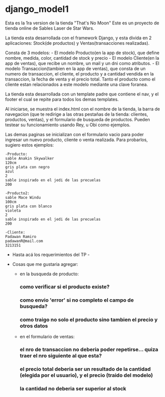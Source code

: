 # django_model1
Esta es la 1ra version de la tienda "That's No Moon"
Este es un proyecto de tienda online de Sables Laser de Star Wars.

La tienda esta desarrollada con el framework Django, y esta divida en 2 aplicaciones: Stock(de productos) y Ventas(transacciones realizadas).

Consta de 3 modelos: 
    - El modelo Producto(en la app de stock), que define nombre, medida, color, cantidad de stock y precio
    - El modelo Cliente(en la app de ventas), que recibe un nombre, un mail y un dni como atributos.
    - El modelo Transaccion(tambien en la app de ventas), que consta de un numero de transaccion, el cliente, el producto y a cantidad vendida en la transaccion, la fecha de venta y el precio total. Tanto el producto como el cliente estan relacionados a este modelo mediante una clave foranea.

La tienda esta desarrollada con un template padre que contiene el nav, y el footer el cual se repite para todos los demas templates. 

Al iniciarse, se muestra el index.html con el nombre de la tienda, la barra de navegacion  (que te redirige a las otras pestañas de la tienda: clientes, productos, ventas), y el formulario de busqueda de productos. Pueden testear su funcionamiento usando Rey, u Obi como ejemplos.

Las demas paginas se inicializan con el formulario vacio para poder ingresar un nuevo producto, cliente o venta realizada.
Para probarlos, sugiero estos ejemplos:

    -Producto:
    sable Anakin Skywalker
    120cm
    gris plata con negro
    azul
    2
    sable inspirado en el jedi de las precuelas
    200

    -Producto2:
    sable Mace Windu
    100cm
    gris plata con blanco
    violeta
    2
    sable inspirado en el jedi de las precuelas
    200 

    -Cliente:
    Padawan Ramiro
    padawanR@mail.com
    3213151

- Hasta acá los requerimientos del TP -

- Cosas que me gustaria agregar:
   
    - en la busqueda de producto:  
        ### como verificar si el producto existe? 
        ### como envio 'error' si no completo el campo de busqueda?
        ### como traigo no solo el producto sino tambien el precio y otros datos

    - en el formulario de ventas:
        ### el nro de transaccion no deberia poder repetirse... quiza traer el nro siguiente al que esta?
        ### el precio total deberia ser un resultado de la cantidad (elegida por el usuario), y el precio (traido del modelo)
        ### la cantidad no deberia ser superior al stock 

